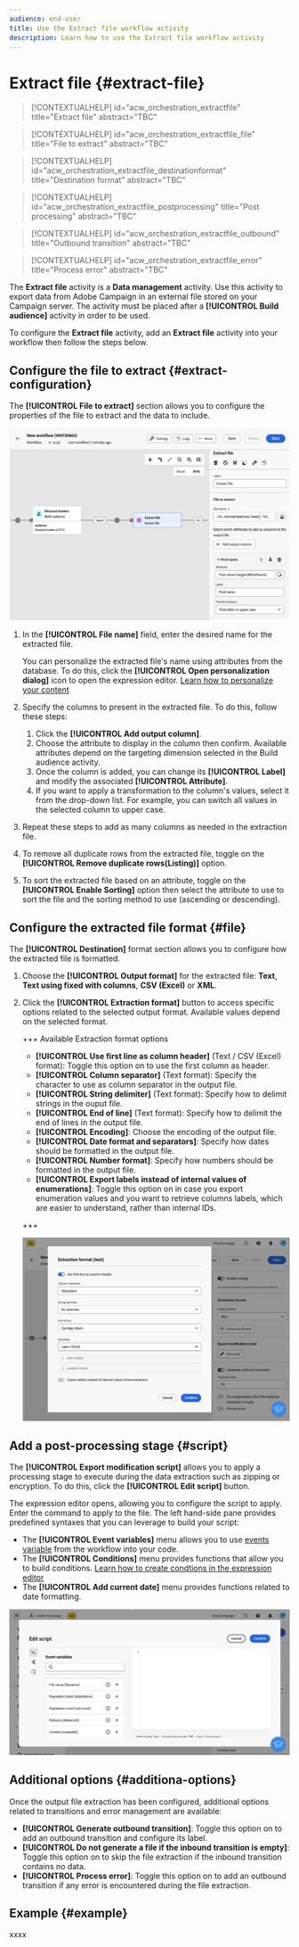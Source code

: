 ```yaml
---
audience: end-user
title: Use the Extract file workflow activity
description: Learn how to use the Extract file workflow activity
---
```

# Extract file {#extract-file}

>[!CONTEXTUALHELP]
>id="acw_orchestration_extractfile"
>title="Extract file"
>abstract="TBC"

>[!CONTEXTUALHELP]
>id="acw_orchestration_extractfile_file"
>title="File to extract"
>abstract="TBC"

>[!CONTEXTUALHELP]
>id="acw_orchestration_extractfile_destinationformat"
>title="Destination format"
>abstract="TBC"

>[!CONTEXTUALHELP]
>id="acw_orchestration_extractfile_postprocessing"
>title="Post processing"
>abstract="TBC"

>[!CONTEXTUALHELP]
>id="acw_orchestration_extractfile_outbound"
>title="Outbound transition"
>abstract="TBC"

>[!CONTEXTUALHELP]
>id="acw_orchestration_extractfile_error"
>title="Process error"
>abstract="TBC"

The **Extract file** activity is a **Data management** activity. Use this activity to export data from Adobe Campaign in an external file stored on your Campaign server. The activity must be placed after a **[!UICONTROL Build audience]** activity in order to be used.

To configure the **Extract file** activity, add an **Extract file** activity into your workflow then follow the steps below.

## Configure the file to extract {#extract-configuration}

The **[!UICONTROL File to extract]** section allows you to configure the properties of the file to extract and the data to include. 

![](../assets/extract-file-file.png)

1. In the **[!UICONTROL File name]** field, enter the desired name for the extracted file.

    You can personalize the extracted file's name using attributes from the database. To do this, click the **[!UICONTROL Open personalization dialog]** icon to open the expression editor. [Learn how to personalize your content](../../personalization/personalize.md)

1. Specify the columns to present in the extracted file. To do this, follow these steps:

    1. Click the **[!UICONTROL Add output column]**.
    1. Choose the attribute to display in the column then confirm. Available attributes depend on the targeting dimension selected in the Build audience activity.   
    1. Once the column is added, you can change its **[!UICONTROL Label]** and modify the associated **[!UICONTROL Attribute]**.
    1. If you want to apply a transformation to the column's values, select it from the drop-down list. For example, you can switch all values in the selected column to upper case.

1. Repeat these steps to add as many columns as needed in the extraction file.

1. To remove all duplicate rows from the extracted file, toggle on the **[!UICONTROL Remove duplicate rows(Listing)]** option.

1. To sort the extracted file based on an attribute, toggle on the **[!UICONTROL Enable Sorting]** option then select the attribute to use to sort the file and the sorting method to use (ascending or descending).

## Configure the extracted file format {#file}

The **[!UICONTROL Destination]** format section allows you to configure how the extracted file is formatted.

1. Choose the **[!UICONTROL Output format]** for the extracted file: **Text**, **Text using fixed with columns**, **CSV (Excel)** or **XML**. 

1. Click the **[!UICONTROL Extraction format]** button to access specific options related to the selected output format. Available values depend on the selected format.

    +++ Available Extraction format options
    
    * **[!UICONTROL Use first line as column header]** (Text / CSV (Excel) format): Toggle this option on to use the first column as header.
    * **[!UICONTROL Column separator]** (Text format): Specify the character to use as column separator in the output file.
    * **[!UICONTROL String delimiter]** (Text format): Specify how to delimit strings in the ouput file.
    * **[!UICONTROL End of line]** (Text format): Specify how to delimit the end of lines in the output file.
    * **[!UICONTROL Encoding]**: Choose the encoding of the output file.
    * **[!UICONTROL Date format and separators]**: Specify how dates should be formatted in the output file.
    * **[!UICONTROL Number format]**: Specify how numbers should be formatted in the output file.
    * **[!UICONTROL Export labels instead of internal values of enumerations]**: Toggle this option on in case you export enumeration values and you want to retrieve columns labels, which are easier to understand, rather than internal IDs.

    +++
    
    ![](../assets/extract-file-format.png)

## Add a post-processing stage {#script}

The **[!UICONTROL Export modification script]** allows you to apply a processing stage to execute during the data extraction such as zipping or encryption. To do this, click the **[!UICONTROL Edit script]** button.

The expression editor opens, allowing you to configure the script to apply. Enter the command to apply to the file. The left hand-side pane provides predefined syntaxes that you can leverage to build your script:

* The **[!UICONTROL Event variables]** menu allows you to use [events variable](#event-variables) from the workflow into your code.
* The **[!UICONTROL Conditions]** menu provides functions that allow you to build conditions. [Learn how to create condtions in the expression editor](../../personalization/conditions.md#condition-perso-editor)
* The **[!UICONTROL Add current date]** menu provides functions related to date formatting.

![](../assets/extract-file-script.png)

## Additional options {#additiona-options}

Once the output file extraction has been configured, additional options related to transitions and error management are available: 

* **[!UICONTROL Generate outbound transition]**: Toggle this option on to add an outbound transition and configure its label.
* **[!UICONTROL Do not generate a file if the inbound transition is empty]**: Toggle this option on to skip the file extraction if the inbound transition contains no data.
* **[!UICONTROL Process error]**: Toggle this option on to add an outbound transition if any error is encountered during the file extraction.

## Example {#example}

xxxx
